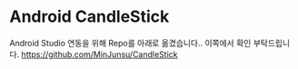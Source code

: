 # Android CandleStick

Android Studio 연동을 위해 Repo를 아래로 옮겼습니다.. 이쪽에서 확인 부탁드립니다.
https://github.com/MinJunsu/CandleStick
